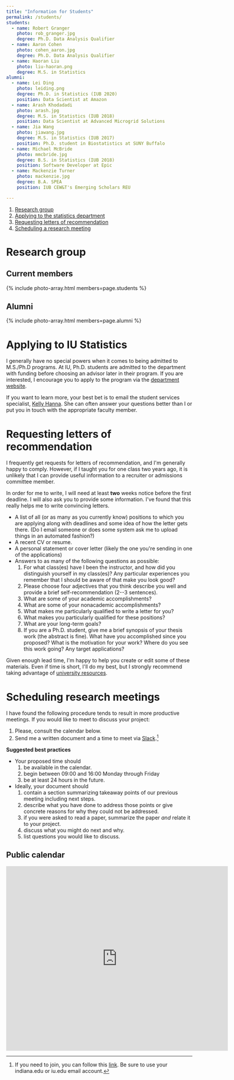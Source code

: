 ```yaml
---
title: "Information for Students"
permalink: /students/
students:
  - name: Robert Granger
    photo: rob_granger.jpg
    degree: Ph.D. Data Analysis Qualifier
  - name: Aaron Cohen
    photo: cohen_aaron.jpg
    degree: Ph.D. Data Analysis Qualifier
  - name: Haoran Liu
    photo: liu-haoran.png
    degree: M.S. in Statistics
alumni:
  - name: Lei Ding
    photo: leiding.png
    degree: Ph.D. in Statistics (IUB 2020)
    position: Data Scientist at Amazon
  - name: Arash Khodadadi
    photo: arash.jpg
    degree: M.S. in Statistics (IUB 2018)
    position: Data Scientist at Advanced Microgrid Solutions
  - name: Jia Wang
    photo: jiawang.jpg
    degree: M.S. in Statistics (IUB 2017)
    position: Ph.D. student in Biostatistics at SUNY Buffalo
  - name: Michael McBride
    photo: mmcbride.jpg
    degree: B.S. in Statistics (IUB 2018)
    position: Software Developer at Epic
  - name: Mackenzie Turner
    photo: mackenzie.jpg
    degree: B.A. SPEA 
    position: IUB CEW&T's Emerging Scholars REU

---
```


1. [Research group](#research-group)
2. [Applying to the statistics department](#applying-to-iu-statistics)
3. [Requesting letters of recommendation](#requesting-letters-of-recommendation)
4. [Scheduling a research meeting](#scheduling-research-meetings)

# Research group

## Current members


{% include photo-array.html members=page.students %}

## Alumni

{% include photo-array.html members=page.alumni %}

# Applying to IU Statistics

I generally have no special powers when it comes to being admitted to M.S./Ph.D programs. At IU, Ph.D. students are admitted to the department with funding before choosing an advisor later in their program. If you are interested, I encourage you to apply to the program via the [department website](https://stat.indiana.edu/graduates/degrees/phd-statistical-science.html). 

If you want to learn more, your best bet is to email the student services specialist, [Kelly Hanna](https://stat.indiana.edu/about/staff/hanna-kelly.html). She can often answer your questions better than I or put you in touch with the appropriate faculty member.

# Requesting letters of recommendation

I frequently get requests for letters of recommendation, and I'm generally happy to comply. However, if I taught you for one class two years ago, it is unlikely that I can provide useful information to a recruiter or admissions committee member. 

In order for me to write, I will need at least **two** weeks notice before the first deadline. I will also ask you to provide some information. I've found that this really helps me to write convincing letters.

* A list of all (or as many as you currently know) positions to which you are applying along with deadlines and some idea of how the letter gets there. (Do I email someone or does some system ask me to upload things in an automated fashion?)
* A recent CV or resume.
* A personal statement or cover letter (likely the one you're sending in one of the applications)
* Answers to as many of the following questions as possible:
    1. For what class(es) have I been the instructor, and how did you distinguish yourself in my class(es)? Any particular experiences you remember that I should be aware of that make you look good?
    2. Please choose four adjectives that you think describe you well and provide a brief self-recommendation (2--3 sentences).
    3. What are some of your academic accomplishments?
    4. What are some of your nonacademic accomplishments?
    5. What makes me particularly qualified to write a letter for you?
    6. What makes you particularly qualified for these positions?
    7. What are your long-term goals?
    8. If you are a Ph.D. student, give me a brief synopsis of your thesis work (the abstract is fine). What have you accomplished since you proposed? What is the motivation for your work? Where do you see this work going? Any target applications?
    
Given enough lead time, I'm happy to help you create or edit some of these materials. Even if time is short, I'll do my best, but I strongly recommend taking advantage of [university resources](https://sice.indiana.edu/career-services/services.html). 

# Scheduling research meetings

I have found the following procedure tends to result in more productive meetings. If you would like to meet to discuss your project:

1. Please, consult the calendar below.
2. Send me a written document and a time to meet via [Slack](https://mcdonald-lab.slack.com/).[^1]

**Suggested best practices**

* Your proposed time should
    1. be available in the calendar.
    2. begin between 09:00 and 16:00 Monday through Friday 
    3. be at least 24 hours in the future.
* Ideally, your document should
    1. contain a section summarizing takeaway points of our previous meeting including next steps.
    2. describe what you have done to address those points or give concrete reasons for why they could not be addressed.
    3. if you were asked to read a paper, summarize the paper _and_ relate it to your project.
    4. discuss what you might do next and why.
    5. list questions you would like to discuss.

## Public calendar

<iframe src="https://calendar.google.com/calendar/embed?height=500&amp;wkst=1&amp;bgcolor=%23efefef&amp;ctz=America%2FIndiana%2FIndianapolis&amp;src=ZGFqbWNkb25AZ21haWwuY29t&amp;color=%233F51B5&amp;mode=WEEK&amp;showTitle=0" style="border-width:0" width="600" height="500" frameborder="0" scrolling="no"></iframe>


[^1]: If you need to join, you can follow this [link](https://join.slack.com/t/mcdonald-lab/signup). Be sure to use your indiana.edu or iu.edu email account.
